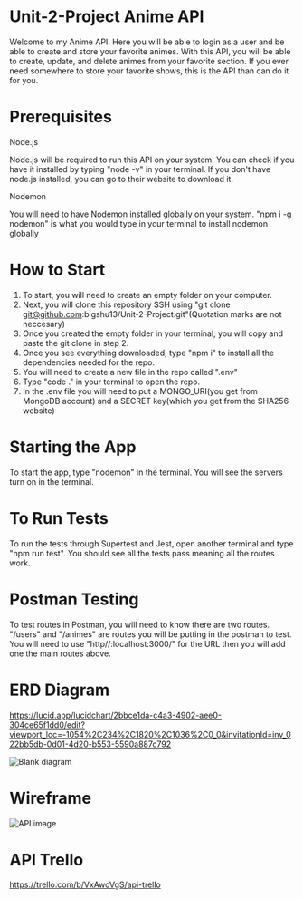 # Unit-2-Project Anime API
Welcome to my Anime API. Here you will be able to login as a user and be able to create and store your favorite animes. With this API, you will be able to create, update, and delete animes from your favorite section.
If you ever need somewhere to store your favorite shows, this is the API than can do it for you.

# Prerequisites
  Node.js
  
  Node.js will be required to run this API on your system. You can check if you have it installed by typing "node -v" in your terminal. If
  you don't have node.js installed, you can go to their website to download it.
  
  Nodemon
  
  You will need to have Nodemon installed globally on your system. "npm i -g nodemon" is what you would type in your terminal to install nodemon globally 

  # How to Start
  1. To start, you will need to create an empty folder on your computer.
  2. Next, you will clone this repository SSH using "git clone git@github.com:bigshu13/Unit-2-Project.git"(Quotation marks are not neccesary)
  3. Once you created the empty folder in your terminal, you will copy and paste the git clone in step 2.
  4. Once you see everything downloaded, type "npm i" to install all the dependencies needed for the repo.
  5. You will need to create a new file in the repo called ".env"
  6. Type "code ." in your terminal to open the repo.
  7. In the .env file you will need to put a MONGO_URI(you get from MongoDB account) and a SECRET key(which you get from the SHA256 website)
     

  # Starting the App
  To start the app, type "nodemon" in the terminal. You will see the servers turn on in the terminal.

  # To Run Tests
  To run the tests through Supertest and Jest, open another terminal and type "npm run test". You should see all the tests pass meaning all the routes work.

  # Postman Testing
  To test routes in Postman, you will need to know there are two routes. "/users" and "/animes" are routes you will be putting in the postman to test. You will need 
  to use "http//:localhost:3000/" for the URL then you will add one the main routes above.

  # ERD Diagram

  https://lucid.app/lucidchart/2bbce1da-c4a3-4902-aee0-304ce65f1dd0/edit?viewport_loc=-1054%2C234%2C1820%2C1036%2C0_0&invitationId=inv_022bb5db-0d01-4d20-b553-5590a887c792
  
![Blank diagram](https://github.com/bigshu13/Unit-2-Project/assets/127646851/0099558c-1eac-404a-864b-20b6e62d53f1)


# Wireframe
![API image](https://github.com/bigshu13/Unit-2-Project/assets/127646851/84771e59-ed27-4c96-867a-6e1ac50c8e29)

# API Trello
https://trello.com/b/VxAwoVgS/api-trello


